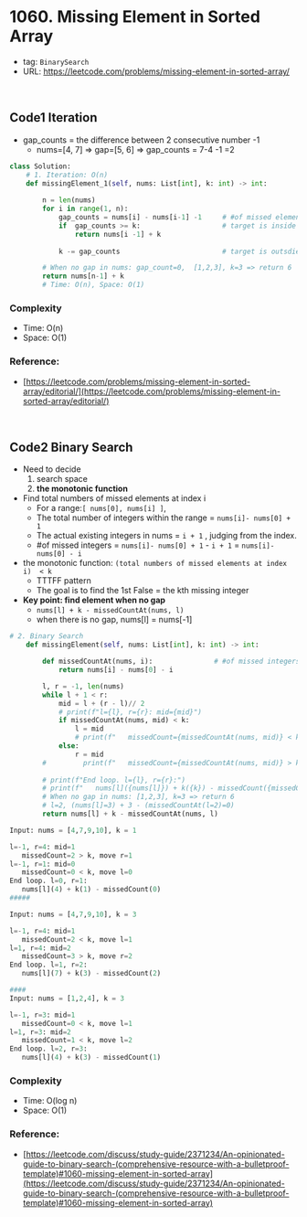 # 1060. Missing Element in Sorted Array

- tag: `BinarySearch`
- URL: https://leetcode.com/problems/missing-element-in-sorted-array/

<br>

## Code1 Iteration

- gap_counts = the difference between 2 consecutive number -1
    - nums=[4, 7] ⇒ gap=[5, 6] ⇒ gap_counts = 7-4 -1 =2

```python
class Solution:
    # 1. Iteration: O(n)
    def missingElement_1(self, nums: List[int], k: int) -> int:
        
        n = len(nums)
        for i in range(1, n):
            gap_counts = nums[i] - nums[i-1] -1     # #of missed elements
            if  gap_counts >= k:                    # target is inside the gap     
                return nums[i -1] + k
            
            k -= gap_counts                         # target is outsdie the gap, continue

        # When no gap in nums: gap_count=0,  [1,2,3], k=3 => return 6
        return nums[n-1] + k
        # Time: O(n), Space: O(1)
```

### Complexity

- Time: O(n)
- Space: O(1)

### Reference:

- [https://leetcode.com/problems/missing-element-in-sorted-array/editorial/](https://leetcode.com/problems/missing-element-in-sorted-array/editorial/)

<br>

## Code2 Binary Search

- Need to decide
    1. search space 
    2. **the monotonic function**
- Find total numbers of missed elements at index i
    - For a range:`[ nums[0], nums[i] ]`,
    - The total number of integers within the range = `nums[i]- nums[0] + 1`
    - The actual existing integers in nums = `i + 1` , judging from the index.
    - #of missed integers = `nums[i]- nums[0] + 1` - `i + 1` = `nums[i]- nums[0] - i`
- the monotonic function:   `(total numbers of missed elements at index i)  < k`
    - TTTFF pattern
    - The goal is to find the 1st False = the kth missing integer
- **Key point: find element when no gap**
    - `nums[l] + k - missedCountAt(nums, l)`
    - when there is no gap, nums[l] = nums[-1]

```python
# 2. Binary Search
    def missingElement(self, nums: List[int], k: int) -> int:

        def missedCountAt(nums, i):               # #of missed integers at idx
            return nums[i] - nums[0] - i

        l, r = -1, len(nums)
        while l + 1 < r:
            mid = l + (r - l)// 2
            # print(f"l={l}, r={r}: mid={mid}")
            if missedCountAt(nums, mid) < k:
                l = mid
                # print(f"   missedCount={missedCountAt(nums, mid)} < k, move l={l}")
            else: 
                r = mid
        #         print(f"   missedCount={missedCountAt(nums, mid)} > k, move r={r}")
        
        # print(f"End loop. l={l}, r={r}:")
        # print(f"   nums[l]({nums[l]}) + k({k}) - missedCount({missedCountAt(nums, l)})")
        # When no gap in nums: [1,2,3], k=3 => return 6
        # l=2, (nums[l]=3) + 3 - (missedCountAt(l=2)=0)
        return nums[l] + k - missedCountAt(nums, l)
```

```python
Input: nums = [4,7,9,10], k = 1

l=-1, r=4: mid=1
   missedCount=2 > k, move r=1
l=-1, r=1: mid=0
   missedCount=0 < k, move l=0
End loop. l=0, r=1:
   nums[l](4) + k(1) - missedCount(0)
#####

Input: nums = [4,7,9,10], k = 3

l=-1, r=4: mid=1
   missedCount=2 < k, move l=1
l=1, r=4: mid=2
   missedCount=3 > k, move r=2
End loop. l=1, r=2:
   nums[l](7) + k(3) - missedCount(2)

####
Input: nums = [1,2,4], k = 3

l=-1, r=3: mid=1
   missedCount=0 < k, move l=1
l=1, r=3: mid=2
   missedCount=1 < k, move l=2
End loop. l=2, r=3:
   nums[l](4) + k(3) - missedCount(1)
```

### Complexity

- Time: O(log n)
- Space: O(1)

### Reference:

- [https://leetcode.com/discuss/study-guide/2371234/An-opinionated-guide-to-binary-search-(comprehensive-resource-with-a-bulletproof-template)#1060-missing-element-in-sorted-array](https://leetcode.com/discuss/study-guide/2371234/An-opinionated-guide-to-binary-search-(comprehensive-resource-with-a-bulletproof-template)#1060-missing-element-in-sorted-array)